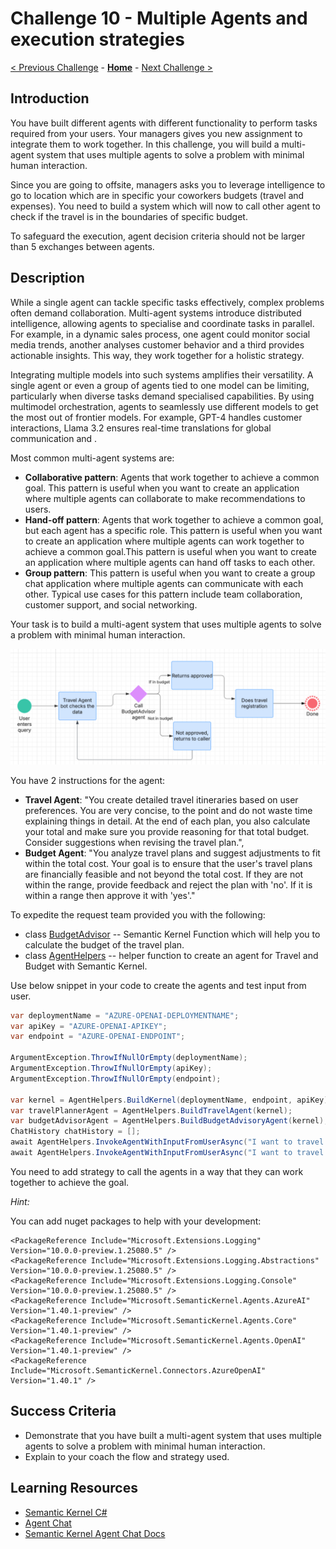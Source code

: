 # Challenge 10 - Multiple Agents and execution strategies

[< Previous Challenge](./Challenge-09.md) - **[Home](../README.md)** - [Next Challenge >](./Challenge-11.md)

## Introduction

You have built different agents with different functionality to perform tasks required from your users.
Your managers gives you new assignment to integrate them to work together. In this challenge, you will build a
multi-agent system that uses multiple agents to solve a problem with minimal human interaction.

Since you are going to offsite, managers asks you to leverage intelligence to go to location which are in specific
your coworkers budgets (travel and expenses). You need to build a system which will now to call other agent to check if
the travel is in the boundaries of specific budget.

To safeguard the execution, agent decision criteria should not be larger than 5 exchanges between agents.

## Description

While a single agent can tackle specific tasks effectively, complex problems often demand collaboration. Multi-agent
systems introduce distributed intelligence, allowing agents to specialise and coordinate tasks in parallel. For example,
in a dynamic sales process, one agent could monitor social media trends, another analyses customer behavior and a third
provides actionable insights. This way, they work together for a holistic strategy.

Integrating multiple models into such systems amplifies their versatility. A single agent or even a group of agents tied
to one model can be limiting, particularly when diverse tasks demand specialised capabilities. By using multimodel
orchestration, agents to seamlessly use different models to get the most out of frontier models. For example, GPT-4
handles customer interactions, Llama 3.2 ensures real-time translations for global communication and .

Most common multi-agent systems are:

- **Collaborative pattern**: Agents that work together to achieve a common goal. This pattern is useful when you want to create an application where multiple agents can collaborate to make recommendations to users.
- **Hand-off pattern**: Agents that work together to achieve a common goal, but each agent has a specific role. This pattern is useful when you want to create an application where multiple agents can work together to achieve a common goal.This pattern is useful when you want to create an application where multiple agents can hand off tasks to each other.
- **Group pattern**: This pattern is useful when you want to create a group chat application where multiple agents can communicate with each other. Typical use cases for this pattern include team collaboration, customer support, and social networking.

Your task is to build a multi-agent system that uses multiple agents to solve a problem with minimal human interaction.

![Travel Agent Multi Agent Flow](../Resources/Images/travel-agent-multi-agent-flow.png)

You have 2 instructions for the agent:
- **Travel Agent**: "You create detailed travel itineraries based on user preferences. You are very concise, to the point and do not waste time explaining things in detail. At the end of each plan, you also calculate your total and make sure you provide reasoning for that total budget. Consider suggestions when revising the travel plan.",
- **Budget Agent**: "You analyze travel plans and suggest adjustments to fit within the total cost. Your goal is to ensure that the user's travel plans are financially feasible and not beyond the total cost. If they are not within the range, provide feedback and reject the plan with 'no'. If it is within a range then approve it with 'yes'."

To expedite the request team provided you with the following:
- class [BudgetAdvisor](./Resources/Challenge-10/BudgetAdvisor.cs) -- Semantic Kernel Function which will help you to calculate the budget of the travel plan.
- class [AgentHelpers](./Resources/Challenge-10/AgentHelpers.cs) -- helper function to create an agent for Travel and Budget with Semantic Kernel.

Use below snippet in your code to create the agents and test input from user. 

```csharp
var deploymentName = "AZURE-OPENAI-DEPLOYMENTNAME";
var apiKey = "AZURE-OPENAI-APIKEY";
var endpoint = "AZURE-OPENAI-ENDPOINT";

ArgumentException.ThrowIfNullOrEmpty(deploymentName);
ArgumentException.ThrowIfNullOrEmpty(apiKey);
ArgumentException.ThrowIfNullOrEmpty(endpoint);

var kernel = AgentHelpers.BuildKernel(deploymentName, endpoint, apiKey);
var travelPlannerAgent = AgentHelpers.BuildTravelAgent(kernel);
var budgetAdvisorAgent = AgentHelpers.BuildBudgetAdvisoryAgent(kernel);
ChatHistory chatHistory = [];
await AgentHelpers.InvokeAgentWithInputFromUserAsync("I want to travel to Greece. Total estimate 2000 euros.", travelPlannerAgent, chatHistory);
await AgentHelpers.InvokeAgentWithInputFromUserAsync("I want to travel to Greece and I have 1600 euros budget limit.", budgetAdvisorAgent, chatHistory);
```

You need to add strategy to call the agents in a way that they can work together to achieve the goal. 

_Hint:_

You can add nuget packages to help with your development:
```
<PackageReference Include="Microsoft.Extensions.Logging" Version="10.0.0-preview.1.25080.5" />
<PackageReference Include="Microsoft.Extensions.Logging.Abstractions" Version="10.0.0-preview.1.25080.5" />
<PackageReference Include="Microsoft.Extensions.Logging.Console" Version="10.0.0-preview.1.25080.5" />
<PackageReference Include="Microsoft.SemanticKernel.Agents.AzureAI" Version="1.40.1-preview" />
<PackageReference Include="Microsoft.SemanticKernel.Agents.Core" Version="1.40.1-preview" />
<PackageReference Include="Microsoft.SemanticKernel.Agents.OpenAI" Version="1.40.1-preview" />
<PackageReference Include="Microsoft.SemanticKernel.Connectors.AzureOpenAI" Version="1.40.1" />
```

## Success Criteria

- Demonstrate that you have built a multi-agent system that uses multiple agents to solve a problem with minimal human
  interaction.
- Explain to your coach the flow and strategy used.

## Learning Resources

- [Semantic Kernel C#](https://github.com/microsoft/semantic-kernel/blob/main/dotnet/README.md)
- [Agent Chat](https://learn.microsoft.com/en-us/semantic-kernel/frameworks/agent/examples/example-agent-collaboration?pivots=programming-language-csharp)
- [Semantic Kernel Agent Chat Docs](https://learn.microsoft.com/en-us/dotnet/api/microsoft.semantickernel.agents.chat?view=semantic-kernel-dotnet)
